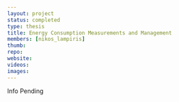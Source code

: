 ```yaml
---
layout: project
status: completed
type: thesis
title: Energy Consumption Measurements and Management
members: [nikos_lampiris]
thumb:
repo:
website:
videos:
images:
---
```

Info Pending
